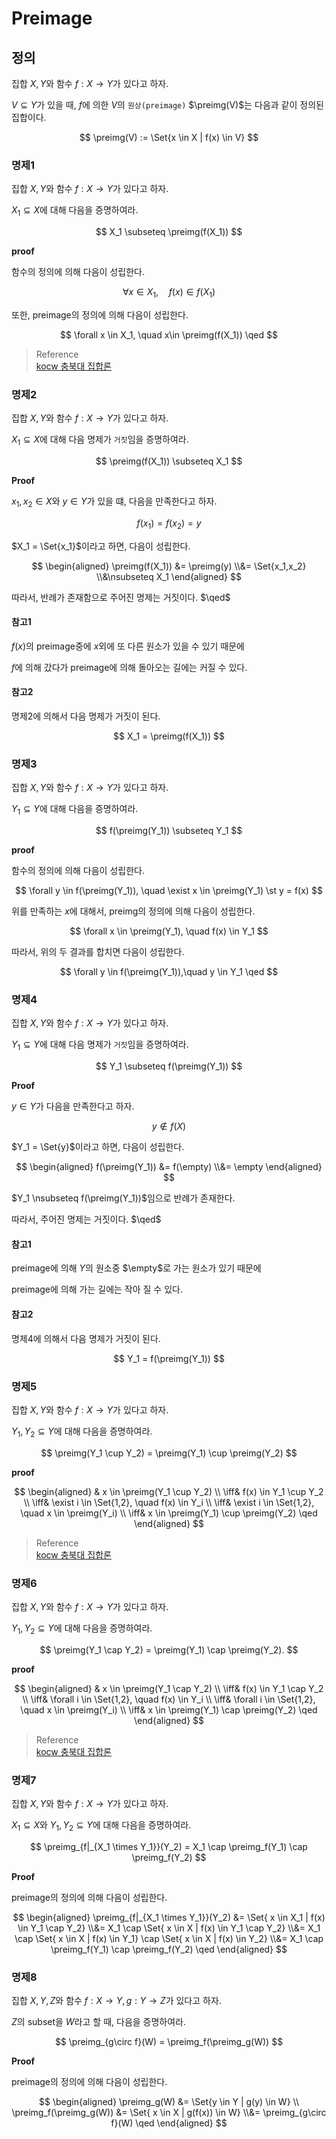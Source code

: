 # Preimage

## 정의
집합 $X,Y$와 함수 $f : X \rightarrow Y$가 있다고 하자.

$V \subseteq Y$가 있을 때, $f$에 의한 $V$의 `원상(preimage)` $\preimg(V)$는 다음과 같이 정의된 집합이다.

$$ \preimg(V) := \Set{x \in X | f(x) \in V} $$

### 명제1

집합 $X,Y$와 함수 $f : X \rightarrow Y$가 있다고 하자.

$X_1 \subseteq X$에 대해 다음을 증명하여라.

$$ X_1 \subseteq \preimg(f(X_1)) $$

**proof**

함수의 정의에 의해 다음이 성립한다.

$$ \forall x \in X_1, \quad f(x) \in f(X_1) $$

또한, preimage의 정의에 의해 다음이 성립한다.

$$ \forall x \in X_1, \quad  x\in \preimg(f(X_1)) \qed  $$

> Reference  
> [kocw 충북대 집합론](http://contents.kocw.or.kr/document/lec/2011/chungbuk/teaching/08_1.pdf)

### 명제2
집합 $X,Y$와 함수 $f : X \rightarrow Y$가 있다고 하자.

$X_1 \subseteq X$에 대해 다음 명제가 `거짓`임을 증명하여라.

$$ \preimg(f(X_1)) \subseteq X_1 $$

**Proof**

$x_1,x_2 \in X$와 $y \in Y$가 있을 떄, 다음을 만족한다고 하자.

$$ f(x_1) = f(x_2) = y $$

$X_1 = \Set{x_1}$이라고 하면, 다음이 성립한다.

$$ \begin{aligned} \preimg(f(X_1)) &= \preimg(y) \\&= \Set{x_1,x_2} \\&\nsubseteq X_1  \end{aligned} $$

따라서, 반례가 존재함으로 주어진 명제는 거짓이다. $\qed$

#### 참고1
$f(x)$의 preimage중에 $x$외에 또 다른 원소가 있을 수 있기 때문에

$f$에 의해 갔다가 preimage에 의해 돌아오는 길에는 커질 수 있다.

#### 참고2
명제2에 의해서 다음 명제가 거짓이 된다.

$$ X_1 = \preimg(f(X_1)) $$

### 명제3
집합 $X,Y$와 함수 $f : X \rightarrow Y$가 있다고 하자.

$Y_1 \subseteq Y$에 대해 다음을 증명하여라.

$$ f(\preimg(Y_1)) \subseteq Y_1 $$

**proof**

함수의 정의에 의해 다음이 성립한다.

$$ \forall y \in f(\preimg(Y_1)), \quad \exist x \in \preimg(Y_1) \st y = f(x) $$

위를 만족하는 $x$에 대해서, preimg의 정의에 의해 다음이 성립한다.

$$ \forall x \in \preimg(Y_1), \quad f(x) \in Y_1 $$

따라서, 위의 두 결과를 합치면 다음이 성립한다.

$$ \forall y \in f(\preimg(Y_1)),\quad y \in Y_1 \qed $$

### 명제4
집합 $X,Y$와 함수 $f : X \rightarrow Y$가 있다고 하자.

$Y_1 \subseteq Y$에 대해 다음 명제가 `거짓`임을 증명하여라.

$$ Y_1 \subseteq f(\preimg(Y_1)) $$

**Proof**

$y \in Y$가 다음을 만족한다고 하자.

$$ y \notin f(X) $$

$Y_1 = \Set{y}$이라고 하면, 다음이 성립한다.

$$ \begin{aligned} f(\preimg(Y_1)) &= f(\empty) \\&= \empty \end{aligned} $$

$Y_1 \nsubseteq f(\preimg(Y_1))$임으로 반례가 존재한다.

따라서, 주어진 명제는 거짓이다. $\qed$

#### 참고1
preimage에 의해 $Y$의 원소중 $\empty$로 가는 원소가 있기 때문에

preimage에 의해 가는 길에는 작아 질 수 있다.



#### 참고2
명제4에 의해서 다음 명제가 거짓이 된다.

$$ Y_1 = f(\preimg(Y_1)) $$


### 명제5
집합 $X,Y$와 함수 $f : X \rightarrow Y$가 있다고 하자.

$Y_1, Y_2 \subseteq Y$에 대해 다음을 증명하여라.

$$ \preimg(Y_1 \cup Y_2) = \preimg(Y_1) \cup \preimg(Y_2) $$

**proof**

$$ \begin{aligned} & x \in \preimg(Y_1 \cup Y_2) \\ \iff& f(x) \in Y_1 \cup Y_2 \\ \iff& \exist i \in \Set{1,2}, \quad f(x) \in Y_i \\ \iff& \exist i \in \Set{1,2}, \quad x \in \preimg(Y_i) \\ \iff& x \in \preimg(Y_1) \cup \preimg(Y_2) \qed \end{aligned} $$

> Reference  
> [kocw 충북대 집합론](http://contents.kocw.or.kr/document/lec/2011/chungbuk/teaching/08_1.pdf)

### 명제6
집합 $X,Y$와 함수 $f : X \rightarrow Y$가 있다고 하자.

$Y_1, Y_2 \subseteq Y$에 대해 다음을 증명하여라.

$$ \preimg(Y_1 \cap Y_2) = \preimg(Y_1) \cap \preimg(Y_2). $$

**proof**

$$ \begin{aligned} & x \in \preimg(Y_1 \cap Y_2) \\ \iff& f(x) \in Y_1 \cap Y_2 \\ \iff& \forall i \in \Set{1,2}, \quad f(x) \in Y_i \\ \iff& \forall i \in \Set{1,2}, \quad x \in \preimg(Y_i) \\ \iff& x \in \preimg(Y_1) \cap \preimg(Y_2) \qed \end{aligned} $$

> Reference  
> [kocw 충북대 집합론](http://contents.kocw.or.kr/document/lec/2011/chungbuk/teaching/08_1.pdf)

### 명제7
집합 $X,Y$와 함수 $f : X \rightarrow Y$가 있다고 하자.

$X_1 \subseteq X$와 $Y_1, Y_2 \subseteq Y$에 대해 다음을 증명하여라.

$$ \preimg_{f|_{X_1 \times Y_1}}(Y_2) = X_1 \cap \preimg_f(Y_1) \cap \preimg_f(Y_2) $$

**Proof**

preimage의 정의에 의해 다음이 성립한다.

$$ \begin{aligned} \preimg_{f|_{X_1 \times Y_1}}(Y_2) &= \Set{ x \in X_1 | f(x) \in Y_1 \cap Y_2} \\&= X_1 \cap \Set{ x \in X | f(x) \in Y_1 \cap Y_2} \\&= X_1 \cap \Set{ x \in X | f(x) \in Y_1} \cap \Set{ x \in X | f(x) \in Y_2}  \\&= X_1 \cap \preimg_f(Y_1) \cap \preimg_f(Y_2) \qed \end{aligned} $$

### 명제8
집합 $X,Y,Z$와 함수 $f : X \rightarrow Y, g : Y \rightarrow Z$가 있다고 하자.

$Z$의 subset을 $W$라고 할 때, 다음을 증명하여라.

$$ \preimg_{g\circ f}(W) = \preimg_f(\preimg_g(W)) $$

**Proof**

preimage의 정의에 의해 다음이 성립한다.

$$ \begin{aligned} \preimg_g(W) &= \Set{y \in Y | g(y) \in W} \\ \preimg_f(\preimg_g(W)) &= \Set{ x \in X | g(f(x)) \in W} \\&= \preimg_{g\circ f}(W) \qed \end{aligned} $$


